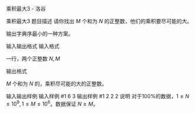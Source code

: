 



乘积最大3 - 洛谷














乘积最大3
题目描述
请你找出 $M$ 个和为 $N$ 的正整数，他们的乘积要尽可能的大。

输出字典序最小的一种方案。

输入输出格式
输入格式

一行，两个正整数 $N,M$

输出格式

$M$ 个和为 $N$ 的，乘积尽可能的大的正整数。

输入输出样例
输入样例 #1
6 3
输出样例 #1
2 2 2
说明
对于100%的数据，$1 \le N \le 10^{9},1 \le M \le 10^{6}$。数据保证 $N \geq M$。






